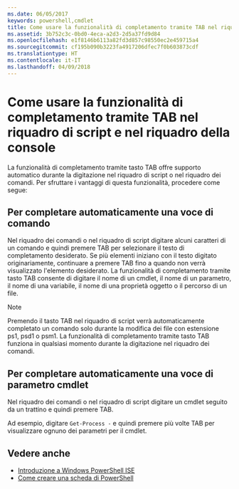 ```yaml
---
ms.date: 06/05/2017
keywords: powershell,cmdlet
title: Come usare la funzionalità di completamento tramite TAB nel riquadro di script e nel riquadro della console
ms.assetid: 3b752c3c-0bd0-4eca-a2d3-2d5a37fd9d84
ms.openlocfilehash: e1f8146b6113a82fd3d857c98550ec2e459715a4
ms.sourcegitcommit: cf195b090b3223fa4917206dfec7f0b603873cdf
ms.translationtype: HT
ms.contentlocale: it-IT
ms.lasthandoff: 04/09/2018
---
```

# <a name="how-to-use-tab-completion-in-the-script-pane-and-console-pane"></a>Come usare la funzionalità di completamento tramite TAB nel riquadro di script e nel riquadro della console

La funzionalità di completamento tramite tasto TAB offre supporto automatico durante la digitazione nel riquadro di script o nel riquadro dei comandi. Per sfruttare i vantaggi di questa funzionalità, procedere come segue:

## <a name="to-automatically-complete-a-command-entry"></a>Per completare automaticamente una voce di comando

Nel riquadro dei comandi o nel riquadro di script digitare alcuni caratteri di un comando e quindi premere TAB per selezionare il testo di completamento desiderato. Se più elementi iniziano con il testo digitato originariamente, continuare a premere TAB fino a quando non verrà visualizzato l'elemento desiderato. La funzionalità di completamento tramite tasto TAB consente di digitare il nome di un cmdlet, il nome di un parametro, il nome di una variabile, il nome di una proprietà oggetto o il percorso di un file.

> [!NOTE]
> Premendo il tasto TAB nel riquadro di script verrà automaticamente completato un comando solo durante la modifica dei file con estensione ps1, psd1 o psm1. La funzionalità di completamento tramite tasto TAB funziona in qualsiasi momento durante la digitazione nel riquadro dei comandi.

## <a name="to-automatically-complete-a-cmdlet-parameter-entry"></a>Per completare automaticamente una voce di parametro cmdlet

Nel riquadro dei comandi o nel riquadro di script digitare un cmdlet seguito da un trattino e quindi premere TAB.

Ad esempio, digitare `Get-Process -` e quindi premere più volte TAB per visualizzare ognuno dei parametri per il cmdlet.

## <a name="see-also"></a>Vedere anche

- [Introduzione a Windows PowerShell ISE](Introducing-the-Windows-PowerShell-ISE.md)
- [Come creare una scheda di PowerShell](How-to-Create-a-PowerShell-Tab-in-Windows-PowerShell-ISE.md)